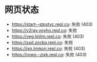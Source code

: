 # 网页状态
- https://start--stpstyc.repl.co: 失败 (403)
- https://v2ray.yoyho.repl.co: 失败
- https://veg.linlim.repl.co: 失败 (403)
- https://ssd.zockq.repl.co: 失败
- https://jsn.limkon.repl.co: 失败 (403)
- https://rows--zixk.repl.co: 失败 (403)
